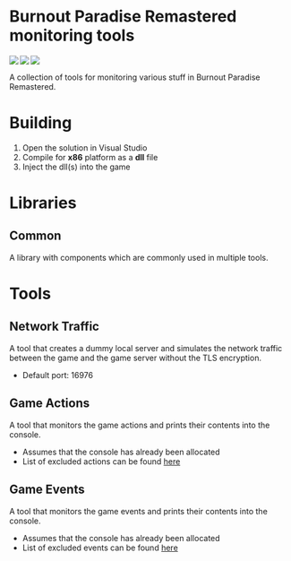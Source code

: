 # Burnout Paradise Remastered monitoring tools

<img align="left" src="https://img.shields.io/badge/c++-%2300599C.svg?style=for-the-badge&logo=c%2B%2B&logoColor=white" />
<img align="left" src="https://img.shields.io/badge/Visual%20Studio-5C2D91.svg?style=for-the-badge&logo=visual-studio&logoColor=white" />
<img src="https://img.shields.io/badge/Windows-0078D6?style=for-the-badge&logo=windows&logoColor=white" />

A collection of tools for monitoring various stuff in Burnout Paradise Remastered.


# Building
1. Open the solution in Visual Studio
2. Compile for **x86** platform as a **dll** file
3. Inject the dll(s) into the game


# Libraries
## Common
A library with components which are commonly used in multiple tools.


# Tools
## Network Traffic
A tool that creates a dummy local server and simulates the network traffic between the game and the game server without the TLS encryption.
- Default port: 16976
## Game Actions
A tool that monitors the game actions and prints their contents into the console.
- Assumes that the console has already been allocated
- List of excluded actions can be found [here](https://github.com/matty-ross/bpr-monitoring-tools/blob/main/tools/game-actions/src/GameActions.cpp#L8)
## Game Events
A tool that monitors the game events and prints their contents into the console.
- Assumes that the console has already been allocated
- List of excluded events can be found [here](https://github.com/matty-ross/bpr-monitoring-tools/blob/main/tools/game-events/src/GameEvents.cpp#L8)
